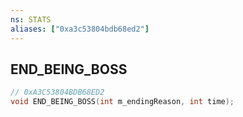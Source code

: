 ```yaml
---
ns: STATS
aliases: ["0xa3c53804bdb68ed2"]
---
```

## END_BEING_BOSS

```c
// 0xA3C53804BDB68ED2
void END_BEING_BOSS(int m_endingReason, int time);
```
